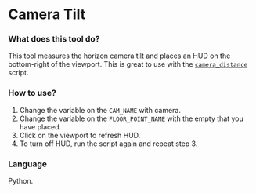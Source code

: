 # Camera Tilt

### What does this tool do?
This tool measures the horizon camera tilt and places an HUD on the bottom-right of the viewport.
This is great to use with the [`camera_distance`](../camera_distance) script.

### How to use?
1. Change the variable on the `CAM_NAME` with camera.
2. Change the variable on the `FLOOR_POINT_NAME` with the empty that you have placed.
3. Click on the viewport to refresh HUD.
4. To turn off HUD, run the script again and repeat step 3.


### Language
Python.